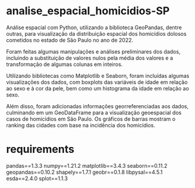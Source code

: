 # analise_espacial_homicidios-SP
Análise espacial com Python, utilizando a biblioteca GeoPandas, dentre outras, para visualização da distribuição espacial dos homicídios dolosos cometidos no estado de São Paulo no ano de 2022.

Foram feitas algumas manipulações e análises preliminares dos dados, incluindo a substituição de valores nulos pela média dos valores e a transformação de algumas colunas em inteiros.

Utilizando bibliotecas como Matplotlib e Seaborn, foram incluídas algumas visualizações dos dados, com boxplots das variáveis de idade em relação ao sexo e à cor da pele, bem como um histograma da idade em relação ao sexo.

Além disso, foram adicionadas informações georreferenciadas aos dados, culminando em um GeoDataFrame para a visualização geoespacial dos casos de homicídios em São Paulo. Os gráficos de barras mostram o ranking das cidades com base na incidência dos homicídios.

# requirements

pandas==1.3.3
numpy==1.21.2
matplotlib==3.4.3
seaborn==0.11.2
geopandas==0.10.2
shapely==1.7.1
geobr==0.1.8
libpysal==4.5.1
esda==2.4.0
splot==1.1.3

